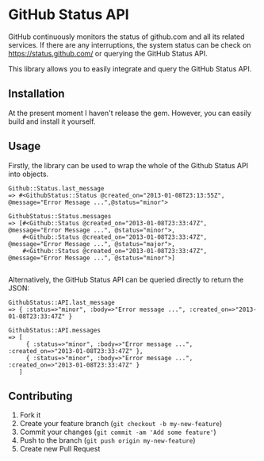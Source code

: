 # GitHub Status API

GitHub continuously monitors the status of github.com and all its related services. If there are any interruptions, the system status can be check on https://status.github.com/
or querying the GitHub Status API.

This library allows you to easily integrate and query the GitHub Status API.

## Installation
At the present moment I haven't release the gem. However, you can easily build and install it yourself.
<!--
Add this line to your application's Gemfile:

    gem 'github_status'

And then execute:

    $ bundle

Or install it yourself as:

    $ gem install github_status
-->
## Usage
Firstly, the library can be used to wrap the whole of the Github Status API into objects.
```
Github::Status.last_message
=> #<GithubStatus::Status @created_on="2013-01-08T23:13:55Z", @message="Error Message ...",@status="minor">

GithubStatus::Status.messages
=> [#<Github::Status @created_on="2013-01-08T23:33:47Z", @message="Error Message ...", @status="minor">,
    #<Github::Status @created_on="2013-01-08T23:33:47Z", @message="Error Message ...", @status="major">,
    #<Github::Status @created_on="2013-01-08T23:33:47Z", @message="Error Message ...", @status="minor">]
 
```

Alternatively, the GitHub Status API can be queried directly to return the JSON:

```
GithubStatus::API.last_message
=> { :status=>"minor", :body=>"Error message ...", :created_on=>"2013-01-08T23:33:47Z" }

GithubStatus::API.messages
=> [
     { :status=>"minor", :body=>"Error message ...", :created_on=>"2013-01-08T23:33:47Z" },
     { :status=>"minor", :body=>"Error message ...", :created_on=>"2013-01-08T23:33:47Z" }
   ]
```


## Contributing

1. Fork it
2. Create your feature branch (`git checkout -b my-new-feature`)
3. Commit your changes (`git commit -am 'Add some feature'`)
4. Push to the branch (`git push origin my-new-feature`)
5. Create new Pull Request
